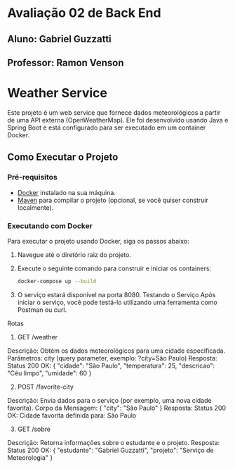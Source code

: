 # Avaliação 02 de Back End
## Aluno: Gabriel Guzzatti
## Professor: Ramon Venson

# Weather Service

Este projeto é um web service que fornece dados meteorológicos a partir de uma API externa (OpenWeatherMap). Ele foi desenvolvido usando Java e Spring Boot e está configurado para ser executado em um container Docker.

## Como Executar o Projeto

### Pré-requisitos

- [Docker](https://www.docker.com/get-started) instalado na sua máquina.
- [Maven](https://maven.apache.org/download.cgi) para compilar o projeto (opcional, se você quiser construir localmente).

### Executando com Docker

Para executar o projeto usando Docker, siga os passos abaixo:

1. Navegue até o diretório raiz do projeto.
2. Execute o seguinte comando para construir e iniciar os containers:

   ```bash
   docker-compose up --build
3. O serviço estará disponível na porta 8080.
   Testando o Serviço
   Após iniciar o serviço, você pode testá-lo utilizando uma ferramenta como Postman ou curl.

Rotas
1. GET /weather

Descrição: Obtém os dados meteorológicos para uma cidade especificada.
Parâmetros: city (query parameter, exemplo: ?city=São Paulo)
Resposta:
Status 200 OK:
{
"cidade": "São Paulo",
"temperatura": 25,
"descricao": "Céu limpo",
"umidade": 60
}

2. POST /favorite-city

Descrição: Envia dados para o serviço (por exemplo, uma nova cidade favorita).
Corpo da Mensagem:
{
"city": "São Paulo"
}
Resposta:
Status 200 OK:
Cidade favorita definida para: São Paulo

3. GET /sobre

Descrição: Retorna informações sobre o estudante e o projeto.
Resposta:
Status 200 OK:
{
"estudante": "Gabriel Guzzatti",
"projeto": "Serviço de Meteorologia"
}
